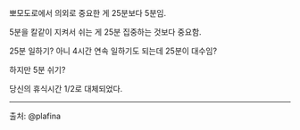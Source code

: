 뽀모도로에서 의외로 중요한 게 25분보다 5분임.

5분을 칼같이 지켜서 쉬는 게 25분 집중하는 것보다 중요함.

25분 일하기? 아니 4시간 연속 일하기도 되는데 25분이 대수임?

하지만 5분 쉬기?

당신의 휴식시간 1/2로 대체되었다.

---
출처: @plafina

